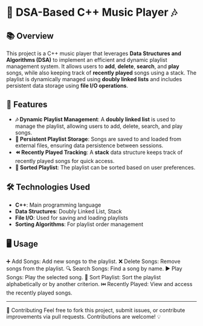 # 🎵 DSA-Based C++ Music Player 🎶

## 📚 Overview

This project is a C++ music player that leverages **Data Structures and Algorithms (DSA)** to implement an efficient and dynamic playlist management system. It allows users to **add**, **delete**, **search**, and **play** songs, while also keeping track of **recently played** songs using a stack. The playlist is dynamically managed using **doubly linked lists** and includes persistent data storage using **file I/O operations**.

## 🚀 Features

- **🎶 Dynamic Playlist Management**: A **doubly linked list** is used to manage the playlist, allowing users to add, delete, search, and play songs.
- **💾 Persistent Playlist Storage**: Songs are saved to and loaded from external files, ensuring data persistence between sessions.
- **⏪ Recently Played Tracking**: A **stack** data structure keeps track of recently played songs for quick access.
- **🔀 Sorted Playlist**: The playlist can be sorted based on user preferences.

## 🛠 Technologies Used

- **C++**: Main programming language
- **Data Structures**: Doubly Linked List, Stack
- **File I/O**: Used for saving and loading playlists
- **Sorting Algorithms**: For playlist order management

##  🖥️ Usage
➕ Add Songs: Add new songs to the playlist.
❌ Delete Songs: Remove songs from the playlist.
🔍 Search Songs: Find a song by name.
▶️ Play Songs: Play the selected song.
🔀 Sort Playlist: Sort the playlist alphabetically or by another criterion.
⏮️ Recently Played: View and access the recently played songs.

---
🤝 Contributing
Feel free to fork this project, submit issues, or contribute improvements via pull requests. Contributions are welcome! 💡

